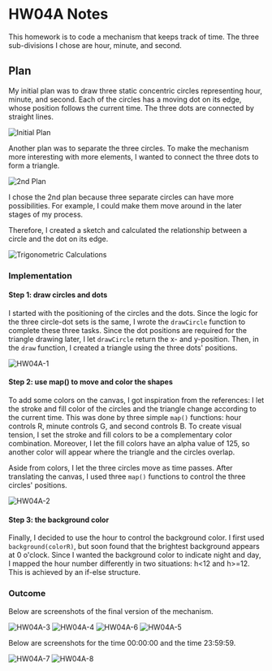 # HW04A Notes

This homework is to code a mechanism that keeps track of time. The three sub-divisions I chose are hour, minute, and second. 

## Plan
My initial plan was to draw three static concentric circles representing hour, minute, and second. Each of the circles has a moving dot on its edge, whose position follows the current time. The three dots are connected by straight lines. 

![Initial Plan](./img/1st-plan.jpg)

Another plan was to separate the three circles. To make the mechanism more interesting with more elements, I wanted to connect the three dots to form a triangle. 

![2nd Plan](./img/2nd-plan.jpg)

I chose the 2nd plan because three separate circles can have more possibilities. For example, I could make them move around in the later stages of my process. 

Therefore, I created a sketch and calculated the relationship between a circle and the dot on its edge. 

![Trigonometric Calculations](./img/trigonometric-calculations.jpg)

### Implementation

#### Step 1: draw circles and dots

I started with the positioning of the circles and the dots. Since the logic for the three circle-dot sets is the same, I wrote the `drawCircle` function to complete these three tasks. Since the dot positions are required for the triangle drawing later, I let `drawCircle` return the x- and y-position. Then, in the `draw` function, I created a triangle using the three dots' positions. 

![HW04A-1](./img/hw04a-1.png)

#### Step 2: use map() to move and color the shapes

To add some colors on the canvas, I got inspiration from the references: I let the stroke and fill color of the circles and the triangle change according to the current time. This was done by three simple `map()` functions: hour controls R, minute controls G, and second controls B. To create visual tension, I set the stroke and fill colors to be a complementary color combination. Moreover, I let the fill colors have an alpha value of 125, so another color will appear where the triangle and the circles overlap. 

Aside from colors, I let the three circles move as time passes. After translating the canvas, I used three `map()` functions to control the three circles' positions. 

![HW04A-2](./img/hw04a-2.png)

#### Step 3: the background color

Finally, I decided to use the hour to control the background color. I first used `background(colorR)`, but soon found that the brightest background appears at 0 o'clock. Since I wanted the background color to indicate night and day, I mapped the hour number differently in two situations: h<12 and h>=12. This is achieved by an if-else structure. 

### Outcome

Below are screenshots of the final version of the mechanism. 

![HW04A-3](./img/hw04a-3.png)
![HW04A-4](./img/hw04a-4.png)
![HW04A-6](./img/hw04a-6.png)
![HW04A-5](./img/hw04a-5.png)

Below are screenshots for the time 00:00:00 and the time 23:59:59. 

![HW04A-7](./img/hw04a-7.png)
![HW04A-8](./img/hw04a-8.png)
